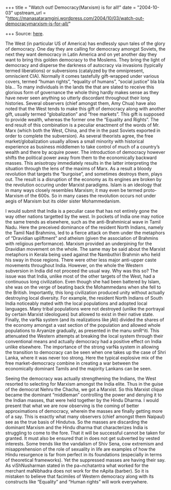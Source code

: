 +++
title = "Watch out! Democracy(Marxism) is for all!"
date = "2004-10-03"
upstream_url = "https://manasataramgini.wordpress.com/2004/10/03/watch-out-democracymarxism-is-for-all/"

+++
Source: [here](https://manasataramgini.wordpress.com/2004/10/03/watch-out-democracymarxism-is-for-all/).

The West (in particular US of America) has endlessly spun tales of the
glory of democracy. One day they are calling for democracy amongst
Soviets, the next they want democracy in Latin America and on yet
another day they want to bring this golden democracy to the Moslems.
They bring the light of democracy and disperse the darkness of autocracy
via invasions (typically termed liberations) or subversions (catalyzed
by the omnipresent, omniscient CIA). Normally it comes tastefully
gift-wrapped under various covers, termed “human rights”, “equality of
humans”, “social justice” bla bla bla… To many individuals in the lands
the that are slated to receive this glorious form of governance the
whole thing hardly makes sense as they have never seen anything so
utterly discordant throughout their long histories. Several observers
(chief amongst them, Amy Chua) have also noted that the West tends to
make this gift of democracy along with another gift, usually termed
“globalization” and “free markets”. This gift is supposed to provide
wealth, whereas the former one the “Equality and Rights”. The end result
of this combination is a peculiar enactment of the words of Mr. Marx
(which both the West, China, and the in the past Soviets exported in
order to complete the subversion). As several theorists agree, the free
market/globalization usually allows a small minority with historical
experience as business middlemen to take control of much of a country’s
wealth and there by acquire power. The introduction of democracy however
shifts the political power away from them to the economically backward
masses. This anisotropy immediately results in the latter interpreting
the situation through the lens of the maxims of Marx. As a result a
bloody revolution that targets the “burgoise”, and sometimes destroys
them, plays out. The result is a disruption of the economy as its
engines are broken by the revolution occuring under Marxist paradigms.
Islam is an ideology that in many ways closely resembles Marxism; it may
even be termed proto-Marxism of the 600s. So in many cases the
revolution occurs not under aegis of Marxism but its older sister
Mohammedanism.

I would submit that India is a peculiar case that has not entirely gone
the way other nations targetted by the west. In pockets of India one may
notice the same trends as elsewhere, such as the anti-Brahminical wave
in Tamil Nadu. Here the preceived dominance of the resident North
Indians, namely the Tamil Nad Brahmins, led to a fierce attack on them
under the metaphors of “Dravidian upliftment” and atheism (given the
association of Brahmins with religious performance). Marxism provided an
underpining for the Dravidian movement on the whole. The same may be
said about the Marxist metaphors in Kerala being used against the
Nambuthiri Brahmin who held his sway in those regions. There were other
less major anti-upper caste movements throughout India. However, on the
whole the Western subversion in India did not proceed the usual way. Why
was this so? The issue was that India, unlike most of the other targets
of the West, had a continuous long civilization. Even though she had
been battered by Islam, she was on the verge of beating back the
Mohammedans when she fell to the British. Importantly, this long
civilization produced unity without actually destroying local diversity.
For example, the resident North Indians of South India noticeably mated
with the local populations and adopted local languages. Many tribal
populations were not destroyed (unlike the portrayal by certain Marxist
ideologues) but allowed to exist in their native state. Finally, the
varNa system (and its realizations like jAti) divided the shares of the
economy amongst a vast section of the population and allowed whole
populations to Aryanize gradually, as presented in the manu smR^iti.
This attenuated the Western attempts at breaking the local system
through their conventional means and actually democracy had a positive
effect on India unlike elsewhere. The importance of the strong varNa
system in allowing the transition to democracy can be seen when one
takes up the case of Shri Lanka, where it was never too strong. Here the
typical explosive mix of the free market-democracy combine in creating a
war between the economically dominant Tamils and the majority Lankans
can be seen.

Seeing the democracy was actually strengthening the Indians, the West
resorted to selecting for Marxism amongst the India elite. Thus in the
guise of the democrat Nehru the Chacha, we got a Marxist. So this
Marxist clique became the dominant “middleman” controlling the power and
denying it to the Indian masses, that were held together by the Hindu
Dharma. I would present that what we are now observing is the coming of
better approximations of democracy, wherein the masses are finally
getting more of a say. This is exactly what many observers (chief
amongst them Naipaul) see as the true basis of Hindutva. So the masses
are discarding the dominant Marxism and the Hindu dharma that
characterizes India is struggling to come to the fore. That it will be
successful cannot be taken for granted. It must also be ensured that in
does not get subverted by vested interests. Some trends like the
vandalism of Shiv Sena, cow extremism and misapprehension of the role of
sexuality in life are examples of how the Hindu resurgence is far from
perfect in its foundations (especially in terms of theoretical
frameworks). Yet the suppressed masses are having their say. As
viShNusharman stated in the pa\~nchatantra what worked for the merchant
maNibhadra does not work for the nApita (barber). So it is mistaken to
believe that facimiles of Western democracy along with its constructs
like “Equality” and “Human rights” will work everywhere.

